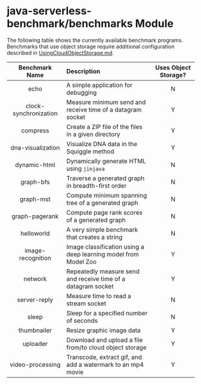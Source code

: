 # java-serverless-benchmark/benchmarks Module

The following table shows the currently available benchmark programs.
Benchmarks that use object storage require additional configuration
described in [UsingCloudObjectStorage.md](UsingCloudObjectStorage.md).

|    Benchmark Name     | Description                                                     | Uses Object Storage? |
|:---------------------:|:----------------------------------------------------------------|:--------------------:|
|         echo          | A simple application for debugging                              |          N           |
| clock-synchronization | Measure minimum send and receive time of a datagram socket      |          Y           |
|       compress        | Create a ZIP file of the files in a given directory             |          Y           |
|   dna-visualization   | Visualize DNA data in the Squiggle method                       |          Y           |
|     dynamic-html      | Dynamically generate HTML using `jinjava`                       |          N           |
|       graph-bfs       | Traverse a generated graph in breadth-first order               |          N           |
|       graph-mst       | Compute minimum spanning tree of a generated graph              |          N           |
|    graph-pagerank     | Compute page rank scores of a generated graph                   |          N           |
|      helloworld       | A very simple benchmark that creates a string                   |          N           |
|   image-recognition   | Image classification using a deep learning model from Model Zoo |          Y           |
|        network        | Repeatedly measure send and receive time of a datagram socket   |          Y           |
|     server-reply      | Measure time to read a stream socket                            |          N           |
|         sleep         | Sleep for a specified number of seconds                         |          N           |
|      thumbnailer      | Resize graphic image data                                       |          Y           |
|       uploader        | Download and upload a file from/to cloud object storage         |          Y           |
|   video-processing    | Transcode, extract gif, and add a watermark to an mp4 movie     |          Y           |

